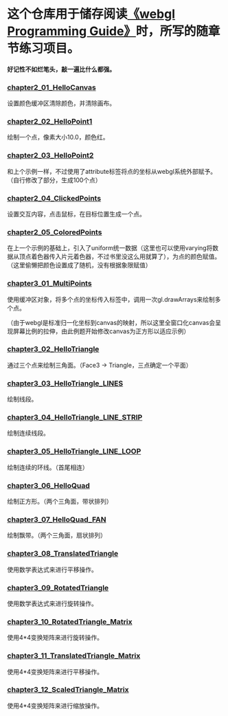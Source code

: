 # 这个仓库用于储存阅读[《webgl Programming Guide》](https://sites.google.com/site/webglbook/)时，所写的随章节练习项目。

#### 好记性不如烂笔头，敲一遍比什么都强。

### [chapter2_01_HelloCanvas](http://www.wesker926.com/webglProgrammingGuideExercise/chapter2_01_HelloCanvas.html)
设置颜色缓冲区清除颜色，并清除画布。

### [chapter2_02_HelloPoint1](http://www.wesker926.com/webglProgrammingGuideExercise/chapter2_02_HelloPoint1.html)
绘制一个点，像素大小10.0，颜色红。

### [chapter2_03_HelloPoint2](http://www.wesker926.com/webglProgrammingGuideExercise/chapter2_03_HelloPoint2.html)
和上个示例一样，不过使用了attribute标签将点的坐标从webgl系统外部赋予。（自行修改了部分，生成100个点）

### [chapter2_04_ClickedPoints](http://www.wesker926.com/webglProgrammingGuideExercise/chapter2_04_ClickedPoints.html)
设置交互内容，点击鼠标，在目标位置生成一个点。

### [chapter2_05_ColoredPoints](http://www.wesker926.com/webglProgrammingGuideExercise/chapter2_05_ColoredPoints.html)
在上一个示例的基础上，引入了uniform统一数据（这里也可以使用varying将数据从顶点着色器传入片元着色器，不过书里没这么用就算了），为点的颜色赋值。（这里偷懒把颜色设置成了随机，没有根据象限赋值）

### [chapter3_01_MultiPoints](http://www.wesker926.com/webglProgrammingGuideExercise/chapter3_01_MultiPoints.html)
使用缓冲区对象，将多个点的坐标传入标签中，调用一次gl.drawArrays来绘制多个点。

（由于webgl是标准归一化坐标到canvas的映射，所以这里全窗口化canvas会呈现屏幕比例的拉伸，由此例题开始修改canvas为正方形以适应示例）

### [chapter3_02_HelloTriangle](http://www.wesker926.com/webglProgrammingGuideExercise/chapter3_02_HelloTriangle.html)
通过三个点来绘制三角面。（Face3 -> Triangle，三点确定一个平面）

### [chapter3_03_HelloTriangle_LINES](http://www.wesker926.com/webglProgrammingGuideExercise/chapter3_03_HelloTriangle_LINES.html)
绘制线段。

### [chapter3_04_HelloTriangle_LINE_STRIP](http://www.wesker926.com/webglProgrammingGuideExercise/chapter3_04_HelloTriangle_LINE_STRIP.html)
绘制连续线段。

### [chapter3_05_HelloTriangle_LINE_LOOP](http://www.wesker926.com/webglProgrammingGuideExercise/chapter3_05_HelloTriangle_LINE_LOOP.html)
绘制连续的环线。（首尾相连）

### [chapter3_06_HelloQuad](http://www.wesker926.com/webglProgrammingGuideExercise/chapter3_06_HelloQuad.html)
绘制正方形。（两个三角面，带状排列）

### [chapter3_07_HelloQuad_FAN](http://www.wesker926.com/webglProgrammingGuideExercise/chapter3_07_HelloQuad_FAN.html)
绘制飘带。（两个三角面，扇状排列）

### [chapter3_08_TranslatedTriangle](http://www.wesker926.com/webglProgrammingGuideExercise/chapter3_08_TranslatedTriangle.html)
使用数学表达式来进行平移操作。

### [chapter3_09_RotatedTriangle](http://www.wesker926.com/webglProgrammingGuideExercise/chapter3_09_RotatedTriangle.html)
使用数学表达式来进行旋转操作。

### [chapter3_10_RotatedTriangle_Matrix](http://www.wesker926.com/webglProgrammingGuideExercise/chapter3_10_RotatedTriangle_Matrix.html)
使用4*4变换矩阵来进行旋转操作。

### [chapter3_11_TranslatedTriangle_Matrix](http://www.wesker926.com/webglProgrammingGuideExercise/chapter3_11_TranslatedTriangle_Matrix.html)
使用4*4变换矩阵来进行平移操作。

### [chapter3_12_ScaledTriangle_Matrix](http://www.wesker926.com/webglProgrammingGuideExercise/chapter3_12_ScaledTriangle_Matrix.html)
使用4*4变换矩阵来进行缩放操作。
